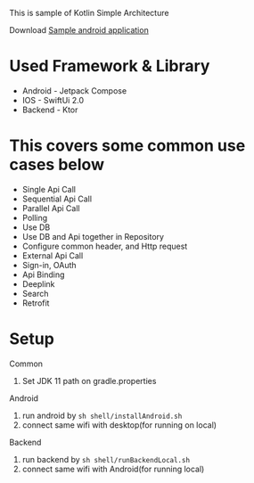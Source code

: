 This is sample of Kotlin Simple Architecture

Download [Sample android application](https://play.google.com/store/apps/details?id=kim.jeonghyeon.sample.compose)

# Used Framework & Library
- Android - Jetpack Compose
- IOS - SwiftUi 2.0
- Backend - Ktor

# This covers some common use cases below

- Single Api Call
- Sequential Api Call
- Parallel Api Call
- Polling
- Use DB
- Use DB and Api together in Repository
- Configure common header, and Http request
- External Api Call
- Sign-in, OAuth
- Api Binding
- Deeplink
- Search
- Retrofit


# Setup

Common
1. Set JDK 11 path on gradle.properties

Android
1. run android by `sh shell/installAndroid.sh`
2. connect same wifi with desktop(for running on local)

Backend
1. run backend by `sh shell/runBackendLocal.sh`
2. connect same wifi with Android(for running local)

